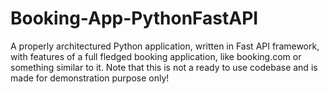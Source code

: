 # Booking-App-PythonFastAPI

A properly architectured Python application, written in Fast API framework, with features of a full fledged booking application, like booking.com or something similar to it. Note that this is not a ready to use codebase and is made for demonstration purpose only!
